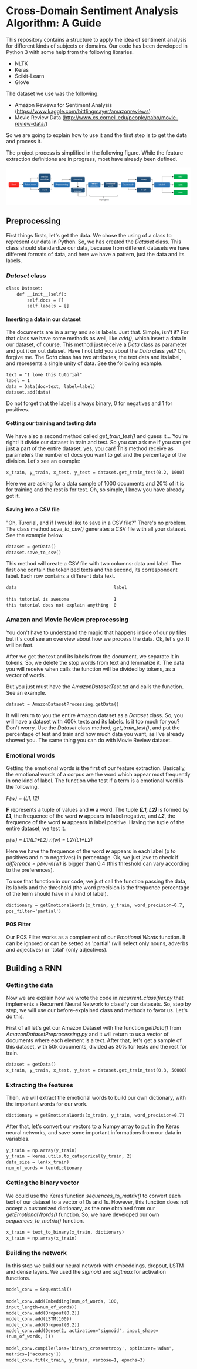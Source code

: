# Cross-Domain Sentiment Analysis Algorithm: A Guide

This repository contains a structure to apply the idea of sentiment analysis for different kinds of subjects or domains. Our code has been developed in Python 3 with some help from the following libraries.
 
 * NLTK
 * Keras
 * Scikit-Learn
 * GloVe
 
The dataset we use was the following:
 
 * Amazon Reviews for Sentiment Analysis (https://www.kaggle.com/bittlingmayer/amazonreviews)
 * Movie Review Data (http://www.cs.cornell.edu/people/pabo/movie-review-data/)
 
So we are going to explain how to use it and the first step is to get the data and process it.
 
The project process is simplified in the following figure. While the feature extraction definitions are in progress, most have already been defined. 
 
 ![Pipeline](Classes/pipeline.PNG)
 
 ## Preprocessing
 
First things firsts, let's get the data. We chose the using of a class to represent our data in Python. So, we has created the *Dataset* class. This class should standardize our data, because from different datasets we have different formats of data, and here we have a pattern, just the data and its labels.

### *Dataset* class

```
class Dataset:
    def __init__(self):
        self.docs = []
        self.labels = []
```

#### Inserting a data in our dataset
The documents are in a array and so is labels. Just that. Simple, isn't it? For that class we have some methods as well, like *add()*, which insert a data in our dataset, of course. This method just receive a *Data* class as parameter and put it on out dataset. Have I not told you about the *Data* class yet? Oh, forgive me. The *Data* class has two attributes, the text data and its label, and represents a single unity of data. See the following example.

```
text = "I love this tutorial"
label = 1
data = Data(doc=text, label=label)
dataset.add(data)
```
Do not forget that the label is always binary, 0 for negatives and 1 for positives.

#### Getting our training and testing data
We have also a second method called *get_train_test()* and guess it... You're right! It divide our dataset in train and test. So you can ask me if you can get just a part of the entire dataset, yes, you can! This method receive as parameters the number of docs you want to get and the percentage of the division. Let's see an example:

```
x_train, y_train, x_test, y_test = dataset.get_train_test(0.2, 1000)
```

Here we are asking for a data sample of 1000 documents and 20% of it is for training and the rest is for test. Oh, so simple, I know you have already got it.

#### Saving into a CSV file
"Oh, Turorial, and if I would like to save in a CSV file?" There's no problem. The class method *save_to_csv()* generates a CSV file with all your dataset. See the example below.

```
dataset = getData()
dataset.save_to_csv()
```
This method will create a CSV file with two columns: data and label. The first one contain the tokenized texts and the second, its correspondent label. Each row contains a different data text.

```
data                                     label

this tutorial is awesome                 1
this tutorial does not explain anything  0
```

### Amazon and Movie Review preprocessing

You don't have to understand the magic that happens inside of our *py* files but it's cool see an overview about how we process the data. Ok, let's go. It will be fast.

After we get the text and its labels from the document, we separate it in tokens. So, we delete the stop words from text and lemmatize it. The data you will receive when calls the function will be divided by tokens, as a vector of words.

But you just must have the *AmazonDatasetTest.txt* and calls the function. See an example.

```
dataset = AmazonDatasetProcessing.getData()
```
It will return to you the entire Amazon dataset as a *Dataset* class. So, you will have a dataset with 400k texts and its labels. Is it too much for you? Don't worry. Use the *Dataset* class method, *get_train_test()*, and put the percentage of test and train and how much data you want, as I've already showed you. The same thing you can do with Movie Review dataset.

### Emotional words

Getting the emotional words is the first of our feature extraction. Basically, the emotional words of a corpus are the word which appear most frequently in one kind of label. The function who test if a term is a emotional word is the following.

*F(w) = (L1, l2)*

**F** represents a tuple of values and **w** a word. The tuple ***(L1, L2)*** is formed by ***L1***, the frequence of the word ***w*** appears in label negative, and ***L2***, the frequence of the word ***w*** appears in label positive. Having the tuple of the entire dataset, we test it.

*p(w) = L1/(L1+L2)
n(w) = L2/(L1+L2)*

Here we have the frequence of the word ***w*** appears in each label (p to positives and n to negatives) in percentage. Ok, we just jave to check if *difference = p(w)-n(w)* is bigger than 0.4 (this threshold can vary according to the preferences).

To use that function in our code, we just call the function passing the data, its labels and the threshold (the word precision is the frequence percentage of the term should have in a kind of label).

```
dictionary = getEmotionalWords(x_train, y_train, word_precision=0.7, pos_filter='partial')
```

#### POS Filter

Our POS Filter works as a complement of our *Emotional Words* function. It can be ignored or can be setted as 'partial' (will select only nouns, adverbs and adjectives) or 'total' (only adjectives).

## Building a RNN

### Getting the data
Now we are explain how we wrote the code in *recurrent_classifier.py* that implements a Recurrent Neural Network to classify our datasets. So, step by step, we will use our before-explained class and methods to favor us. Let's do this.

First of all let's get our Amazon Dataset with the function *getData()* from *AmazonDatasetPreprocessing.py* and it will return to us a vector of documents where each element is a text. After that, let's get a sample of this dataset, with 50k documents, divided as 30% for tests and the rest for train.
```
dataset = getData()
x_train, y_train, x_test, y_test = dataset.get_train_test(0.3, 50000)
```
### Extracting the features
Then, we will extract the emotional words to build our own dictionary, with the important words for our work. 
```
dictionary = getEmotionalWords(x_train, y_train, word_precision=0.7)
```
After that, let's convert our vectors to a Numpy array to put in the Keras neural networks, and save some important informations from our data in variables.
```
y_train = np.array(y_train)
y_train = keras.utils.to_categorical(y_train, 2)
data_size = len(x_train)
num_of_words = len(dictionary
```

### Getting the binary vector
We could use the Keras function *sequences_to_matrix()* to convert each text of our dataset to a vector of 0s and 1s. However, this function does not accept a customized dictionary, as the one obtained from our *getEmotionalWords()* function. So, we have developed our own *sequences_to_matrix()* function.
```
x_train = text_to_binary(x_train, dictionary)
x_train = np.array(x_train)
```

### Building the network
In this step we build our neural network with embeddings, dropout, LSTM and dense layers. We used the *sigmoid* and *softmax* for activation functions.
```
model_conv = Sequential()

model_conv.add(Embedding(num_of_words, 100, input_length=num_of_words))
model_conv.add(Dropout(0.2))
model_conv.add(LSTM(100))
model_conv.add(Dropout(0.2))
model_conv.add(Dense(2, activation='sigmoid', input_shape=(num_of_words, )))

model_conv.compile(loss='binary_crossentropy', optimizer='adam', metrics=['accuracy'])
model_conv.fit(x_train, y_train, verbose=1, epochs=3)
```
